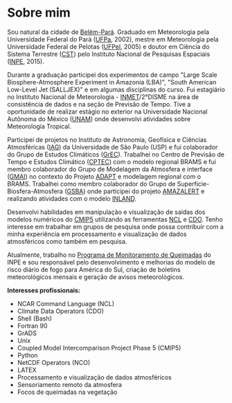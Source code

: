 Sobre mim
=========

Sou natural da cidade de [Belém-Pará](https://pt.wikipedia.org/wiki/Bel%C3%A9m_(Par%C3%A1)). Graduado em Meteorologia pela Universidade Federal do Pará ([UFPa](https://portal.ufpa.br), 2002), mestre em Meteorologia pela Universidade Federal de Pelotas ([UFPel](http://portal.ufpel.edu.br), 2005) e doutor em Ciência do Sistema Terrestre ([CST](http://www.ccst.inpe.br)) pelo Instituto Nacional de Pesquisas Espaciais ([INPE](http://www.inpe.br/), 2015).  

Durante a graduação participei dos experimentos de campo "Large Scale Biosphere-Atmosphere Experiment in Amazonia (LBA)", "South American Low-Level Jet (SALLJEX)" e em algumas disciplinas do curso. Fui estagiário no Instituto Nacional de Meteorologia - [INMET](http://www.inmet.gov.br/portal)/2°DISME na área de consistência de dados e na seção de Previsão de Tempo.  Tive a oportunidade de realizar estágio no exterior na Universidade Nacional Autônoma do México ([UNAM](https://www.unam.mx)) onde desenvolvi atividades sobre Meteorologia Tropical.  

Participei de projetos no Instituto de Astronomia, Geofísica e Ciências Atmosféricas ([IAG](https://www.iag.usp.br)) da Universidade de São Paulo (USP) e fui colaborador do Grupo de Estudos Climáticos ([GrEC](http://www.grec.iag.usp.br/data/index_BRA.php)). Trabalhei no Centro de Previsão de Tempo e Estudos Climático ([CPTEC](https://www.cptec.inpe.br)) com o modelo regional BRAMS e fui membro colaborador do Grupo de Modelagem da Atmosfera e interface ([GMAI](http://meioambiente.cptec.inpe.br/goamazon-1km/gmai/index.php?lang=pt)) no contexto do Projeto [ADAPT](http://adapt.cptec.inpe.br) e modelagem regional com o BRAMS. Trabalhei como membro colaborador do Grupo de Superfície-Biosfera-Atmosfera ([GSBA](http://www.ccst.inpe.br/observacao/interacao-biosfera-atmosferica)) onde participei do projeto [AMAZALERT](http://www.eu-amazalert.org/home) e realizando atividades com o modelo [INLAND](http://www.ccst.inpe.br/projetos/inland).

Desenvolvi habilidades em manipulação e visualização de saídas dos modelos numéricos do [CMIP5](https://esgf-node.llnl.gov/projects/cmip5) utilizando as ferramentas [NCL](http://www.ncl.ucar.edu) e [CDO](https://code.mpimet.mpg.de/projects/cdo/wiki/Cdo#Documentation). Tenho interesse em trabalhar em grupos de pesquisa onde possa contribuir com a minha experiência em processamento e visualização de dados atmosféricos como também em pesquisa.  

Atualmente, trabalho no [Programa de Monitoramento de Queimadas](http://queimadas.dgi.inpe.br/queimadas/portal) do INPE e sou responsável pelo desenvolvimento e melhorias do modelo de risco diário de fogo para América do Sul, criação de boletins meteorológicos mensais e geração de avisos meteorológicos.

**Interesses profissionais:**

+ NCAR Command Language (NCL)
+ Climate Data Operators (CDO)
+ Shell (Bash)
+ Fortran 90
+ GrADS
+ Unix
+ Coupled Model Intercomparison Project Phase 5 (CMIP5)
+ Python
+ NetCDF Operators (NCO)
+ LATEX
+ Processamento e visualização de dados atmosféricos
+ Sensoriamento remoto da atmosfera
+ Focos de queimadas na vegetação
